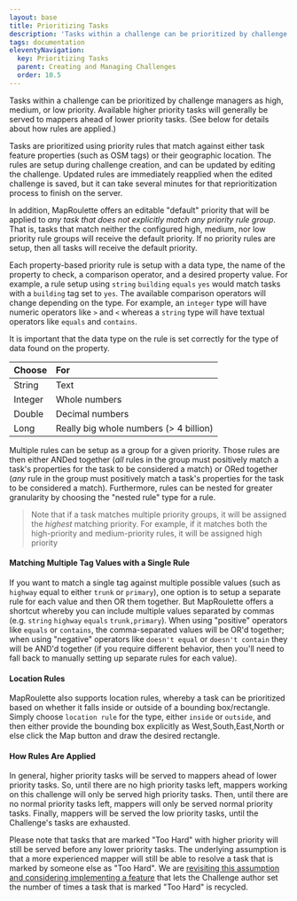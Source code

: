 ```yaml
---
layout: base
title: Prioritizing Tasks
description: 'Tasks within a challenge can be prioritized by challenge managers as high, medium, or low priority by way of priority rules'
tags: documentation
eleventyNavigation:
  key: Prioritizing Tasks
  parent: Creating and Managing Challenges
  order: 10.5
---
```


Tasks within a challenge can be prioritized by challenge managers as high, medium, or low priority. Available higher priority tasks will generally be served to mappers ahead of lower priority tasks. (See below for details about how rules are applied.)

Tasks are prioritized using priority rules that match against either task feature properties (such as OSM tags) or their geographic location. The rules are setup during challenge creation, and can be updated by editing the challenge. Updated rules are immediately reapplied when the edited challenge is saved, but it can take several minutes for that reprioritization process to finish on the server.

In addition, MapRoulette offers an editable "default" priority that will be applied to *any task that does not explicitly match any priority rule group*. That is, tasks that match neither the configured high, medium, nor low priority rule groups will receive the default priority. If no priority rules are setup, then all tasks will receive the default priority.

Each property-based priority rule is setup with a data type, the name of the property to check, a comparison operator, and a desired property value. For example, a rule setup using `string` `building` `equals` `yes` would match tasks with a `building` tag set to `yes`. The available comparison operators will change depending on the type. For example, an `integer` type will have numeric operators like `>` and `<` whereas a `string` type will have textual operators like `equals` and `contains`.

It is important that the data type on the rule is set correctly for the type of data found on the property.

| Choose    | For                                    |
|:----------|:---------------------------------------|
| String    | Text                                   |
| Integer   | Whole numbers                          |
| Double    | Decimal numbers                        |
| Long      | Really big whole numbers (> 4 billion) |

Multiple rules can be setup as a group for a given priority. Those rules are then either ANDed together (*all* rules in the group must positively match a task's properties for the task to be considered a match) or ORed together (*any* rule in the group must positively match a task's properties for the task to be considered a match). Furthermore, rules can be nested for greater granularity by choosing the "nested rule" type for a rule.

> Note that if a task matches multiple priority groups, it will be assigned the *highest* matching priority. For example, if it matches both the high-priority and medium-priority rules, it will be assigned high priority

#### Matching Multiple Tag Values with a Single Rule
If you want to match a single tag against multiple possible values (such as `highway` equal to either `trunk` or `primary`), one option is to setup a separate rule for each value and then OR them together. But MapRoulette offers a shortcut whereby you can include multiple values separated by commas (e.g. `string` `highway` `equals` `trunk,primary`). When using "positive" operators like `equals` or `contains`, the comma-separated values will be OR'd together; when using "negative" operators like `doesn't equal` or `doesn't contain` they will be AND'd together (if you require different behavior, then you'll need to fall back to manually setting up separate rules for each value).

#### Location Rules
MapRoulette also supports location rules, whereby a task can be prioritized based on whether it falls inside or outside of a bounding box/rectangle. Simply choose `location rule` for the type, either `inside` or `outside`, and then either provide the bounding box explicitly as West,South,East,North or else click the Map button and draw the desired rectangle.

#### How Rules Are Applied
In general, higher priority tasks will be served to mappers ahead of lower priority tasks. So, until there are no high priority tasks left, mappers working on this challenge will only be served high priority tasks. Then, until there are no normal priority tasks left, mappers will only be served normal priority tasks. Finally, mappers will be served the low priority tasks, until the Challenge's tasks are exhausted.

Please note that tasks that are marked "Too Hard" with higher priority will still be served before any lower priority tasks. The underlying assumption is that a more experienced mapper will still be able to resolve a task that is marked by someone else as "Too Hard". We are [revisiting this assumption and considering implementing a feature](https://github.com/osmlab/maproulette3/issues/217) that lets the Challenge author set the number of times a task that is marked "Too Hard" is recycled.